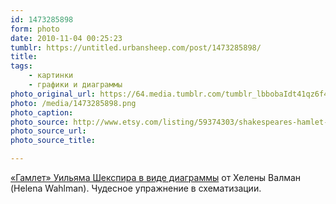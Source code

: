 ```yaml
---
id: 1473285898
form: photo
date: 2010-11-04 00:25:23
tumblr: https://untitled.urbansheep.com/post/1473285898/
title:
tags:
    - картинки
    - графики и диаграммы
photo_original_url: https://64.media.tumblr.com/tumblr_lbbobaIdt41qz6f4bo1_500.png
photo: /media/1473285898.png
photo_caption: 
photo_source: http://www.etsy.com/listing/59374303/shakespeares-hamlet-as-a-diagram-50x70
photo_source_url:
photo_source_title:

---
```


<p><a href="http://www.etsy.com/listing/59374303/shakespeares-hamlet-as-a-diagram-50x70">«Гамлет» Уильяма Шекспира в виде диаграммы</a> от Хелены Валман (Helena Wahlman). Чудесное упражнение в схематизации.</p>
